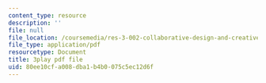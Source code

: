 ```yaml
---
content_type: resource
description: ''
file: null
file_location: /coursemedia/res-3-002-collaborative-design-and-creative-expression-with-arduino-microcontrollers-january-iap-2017/80ee10cfa008dba1b4b0075c5ec12d6f_kP_1zySn3Rw.pdf
file_type: application/pdf
resourcetype: Document
title: 3play pdf file
uid: 80ee10cf-a008-dba1-b4b0-075c5ec12d6f
---
```

